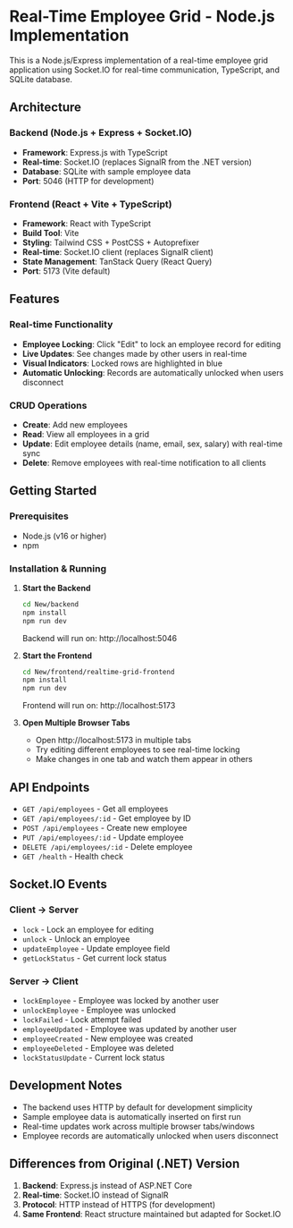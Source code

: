 # Real-Time Employee Grid - Node.js Implementation

This is a Node.js/Express implementation of a real-time employee grid application using Socket.IO for real-time communication, TypeScript, and SQLite database.

## Architecture

### Backend (Node.js + Express + Socket.IO)
- **Framework**: Express.js with TypeScript
- **Real-time**: Socket.IO (replaces SignalR from the .NET version)
- **Database**: SQLite with sample employee data
- **Port**: 5046 (HTTP for development)

### Frontend (React + Vite + TypeScript)
- **Framework**: React with TypeScript
- **Build Tool**: Vite
- **Styling**: Tailwind CSS + PostCSS + Autoprefixer
- **Real-time**: Socket.IO client (replaces SignalR client)
- **State Management**: TanStack Query (React Query)
- **Port**: 5173 (Vite default)

## Features

### Real-time Functionality
- **Employee Locking**: Click "Edit" to lock an employee record for editing
- **Live Updates**: See changes made by other users in real-time
- **Visual Indicators**: Locked rows are highlighted in blue
- **Automatic Unlocking**: Records are automatically unlocked when users disconnect

### CRUD Operations
- **Create**: Add new employees
- **Read**: View all employees in a grid
- **Update**: Edit employee details (name, email, sex, salary) with real-time sync
- **Delete**: Remove employees with real-time notification to all clients

## Getting Started

### Prerequisites
- Node.js (v16 or higher)
- npm

### Installation & Running

1. **Start the Backend**
   ```bash
   cd New/backend
   npm install
   npm run dev
   ```
   Backend will run on: http://localhost:5046

2. **Start the Frontend**
   ```bash
   cd New/frontend/realtime-grid-frontend
   npm install
   npm run dev
   ```
   Frontend will run on: http://localhost:5173

3. **Open Multiple Browser Tabs**
   - Open http://localhost:5173 in multiple tabs
   - Try editing different employees to see real-time locking
   - Make changes in one tab and watch them appear in others

## API Endpoints

- `GET /api/employees` - Get all employees
- `GET /api/employees/:id` - Get employee by ID
- `POST /api/employees` - Create new employee
- `PUT /api/employees/:id` - Update employee
- `DELETE /api/employees/:id` - Delete employee
- `GET /health` - Health check

## Socket.IO Events

### Client → Server
- `lock` - Lock an employee for editing
- `unlock` - Unlock an employee
- `updateEmployee` - Update employee field
- `getLockStatus` - Get current lock status

### Server → Client
- `lockEmployee` - Employee was locked by another user
- `unlockEmployee` - Employee was unlocked
- `lockFailed` - Lock attempt failed
- `employeeUpdated` - Employee was updated by another user
- `employeeCreated` - New employee was created
- `employeeDeleted` - Employee was deleted
- `lockStatusUpdate` - Current lock status

## Development Notes

- The backend uses HTTP by default for development simplicity
- Sample employee data is automatically inserted on first run
- Real-time updates work across multiple browser tabs/windows
- Employee records are automatically unlocked when users disconnect

## Differences from Original (.NET) Version

1. **Backend**: Express.js instead of ASP.NET Core
2. **Real-time**: Socket.IO instead of SignalR
3. **Protocol**: HTTP instead of HTTPS (for development)
4. **Same Frontend**: React structure maintained but adapted for Socket.IO
